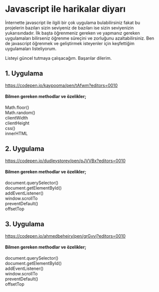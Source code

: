 # Javascript ile harikalar diyarı
İnternette javascript ile ilgili bir çok uygulama bulabilirsiniz fakat bu projelerin bazıları sizin seviyeniz de bazıları ise sizin seviyenizin yukarısındadır. İlk başta öğrenmeniz gereken ve yapmanız gereken uygulamaları bilirseniz öğrenme süreçini ve zorluğunu azaltabilirsiniz. Ben de javascript öğrenmek ve geliştirmek isteyenler için keşfettiğim uygulamaları listeliyorum.

Listeyi güncel tutmaya çalışacağım.
Başarılar dilerim. 

## 1. Uygulama
https://codepen.io/kaypooma/pen/tAfwm?editors=0010

#### Bilmen gereken methodlar ve özelikler; <br>
Math.floor() <br>
Math.random()<br>
clientWidth<br>
clientHeight<br>
css()<br>
innerHTML <br>


## 2. Uygulama
https://codepen.io/dudleystorey/pen/pJVVBx?editors=0010

#### Bilmen gereken methodlar ve özelikler; <br>
document.querySelector() <br>
document.getElementById()<br>
addEventListener()<br>
window.scrollTo<br>
preventDefault()<br>
offsetTop<br>

## 3. Uygulama
https://codepen.io/ahmedbeheiry/pen/grGvvj?editors=0010

#### Bilmen gereken methodlar ve özelikler; <br>
document.querySelector() <br>
document.getElementById()<br>
addEventListener()<br>
window.scrollTo<br>
preventDefault()<br>
offsetTop<br>





